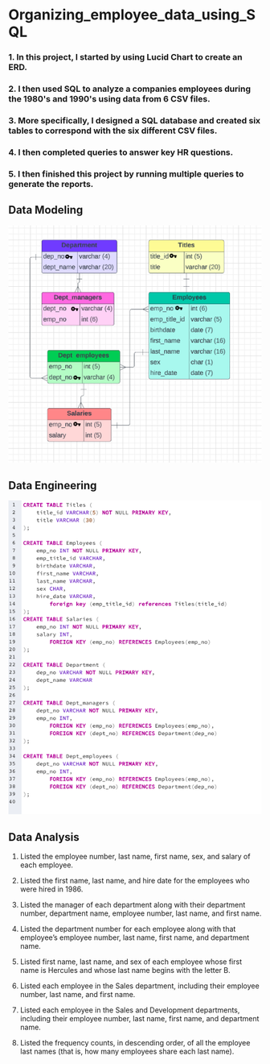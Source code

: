 # Organizing_employee_data_using_SQL

### 1. In this project, I started by using Lucid Chart to create an ERD. 

### 2. I then used SQL to analyze a companies employees during the 1980's and 1990's using data from 6 CSV files. 

### 3. More specifically, I designed a SQL database and created six tables to correspond with the six different CSV files. 

### 4. I then completed queries to answer key HR questions. 

### 5. I then finished this project by running multiple queries to generate the reports.

## Data Modeling


<img src = "Images/ERD.png">

## Data Engineering

<img src = "Images/Data_Engin.png">

## Data Analysis
  
1. Listed the employee number, last name, first name, sex, and salary of each employee.

2. Listed the first name, last name, and hire date for the employees who were hired in 1986.

3. Listed the manager of each department along with their department number, department name, employee number, last name, and first name.

4. Listed the department number for each employee along with that employee’s employee number, last name, first name, and department name.

5. Listed first name, last name, and sex of each employee whose first name is Hercules and whose last name begins with the letter B.

6. Listed each employee in the Sales department, including their employee number, last name, and first name.

7. Listed each employee in the Sales and Development departments, including their employee number, last name, first name, and department name.

8. Listed the frequency counts, in descending order, of all the employee last names (that is, how many employees share each last name).
